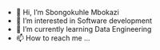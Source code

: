 - 👋 Hi, I’m Sbongokuhle Mbokazi
- 👀 I’m interested in Software development
- 🌱 I’m currently learning Data Engineering
- 📫 How to reach me ...

